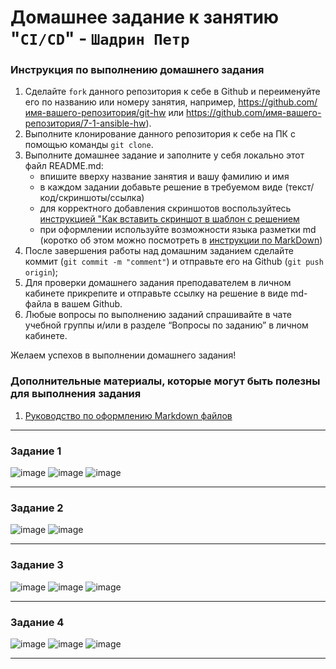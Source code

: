 # Домашнее задание к занятию "`CI/CD`" - `Шадрин Петр`


### Инструкция по выполнению домашнего задания

   1. Сделайте `fork` данного репозитория к себе в Github и переименуйте его по названию или номеру занятия, например, https://github.com/имя-вашего-репозитория/git-hw или  https://github.com/имя-вашего-репозитория/7-1-ansible-hw).
   2. Выполните клонирование данного репозитория к себе на ПК с помощью команды `git clone`.
   3. Выполните домашнее задание и заполните у себя локально этот файл README.md:
      - впишите вверху название занятия и вашу фамилию и имя
      - в каждом задании добавьте решение в требуемом виде (текст/код/скриншоты/ссылка)
      - для корректного добавления скриншотов воспользуйтесь [инструкцией "Как вставить скриншот в шаблон с решением](https://github.com/netology-code/sys-pattern-homework/blob/main/screen-instruction.md)
      - при оформлении используйте возможности языка разметки md (коротко об этом можно посмотреть в [инструкции  по MarkDown](https://github.com/netology-code/sys-pattern-homework/blob/main/md-instruction.md))
   4. После завершения работы над домашним заданием сделайте коммит (`git commit -m "comment"`) и отправьте его на Github (`git push origin`);
   5. Для проверки домашнего задания преподавателем в личном кабинете прикрепите и отправьте ссылку на решение в виде md-файла в вашем Github.
   6. Любые вопросы по выполнению заданий спрашивайте в чате учебной группы и/или в разделе “Вопросы по заданию” в личном кабинете.
   
Желаем успехов в выполнении домашнего задания!
   
### Дополнительные материалы, которые могут быть полезны для выполнения задания

1. [Руководство по оформлению Markdown файлов](https://gist.github.com/Jekins/2bf2d0638163f1294637#Code)

---

### Задание 1

![image](https://github.com/user-attachments/assets/bcc992f6-ca9b-4b25-8327-15290c97be2e)
![image](https://github.com/user-attachments/assets/3e5d1dba-b20f-40e7-a526-38b53d53638d)
![image](https://github.com/user-attachments/assets/9c1248d0-c67f-44a3-b465-7eb58bbf4beb)

---

### Задание 2

![image](https://github.com/user-attachments/assets/6add9dda-de4d-4968-8a2d-7cd33904abc2)
![image](https://github.com/user-attachments/assets/3552c46f-44ff-4ae2-9497-cc820d47d830)

---

### Задание 3

![image](https://github.com/user-attachments/assets/b96b1f7b-f7cf-492e-ab7d-22d9be1ec76a)
![image](https://github.com/user-attachments/assets/547076d3-af5b-48d8-b342-9cdfb84ae2e8)
![image](https://github.com/user-attachments/assets/7bf5f6ef-28e8-4755-b16d-923c39eaca0d)

---

### Задание 4

![image](https://github.com/user-attachments/assets/09ae8030-7827-4d93-a031-f62b0f2c5920)
![image](https://github.com/user-attachments/assets/04dd4b69-f5ac-42fe-a721-4579bbe77208)
![image](https://github.com/user-attachments/assets/e8da3d02-9f3b-42d5-a514-0f7ef0d1b9a1)

---

